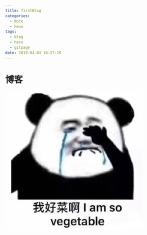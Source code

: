 ```yaml
---
title: firstBlog
categories:
  - Note
  - hexo
tags:
  - blog
  - hexo
  - gitpage
date: 2019-04-03 16:27:29
---
```


# 博客

![测试图片](firstBlog/cai.jpg)
